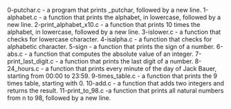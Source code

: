 0-putchar.c - a program that prints _putchar, followed by a new line.
1-alphabet.c - a function that prints the alphabet, in lowercase, followed by a new line.
2-print_alphabet_x10.c - a function that prints 10 times the alphabet, in lowercase, followed by a new line.
3-islower.c - a function that checks for lowercase character.
4-isalpha.c - a function that checks for alphabetic character.
5-sign - a function that prints the sign of a number.
6-abs.c -  a function that computes the absolute value of an integer.
7-print_last_digit.c - a function that prints the last digit of a number.
8-24_hours.c - a function that prints every minute of the day of Jack Bauer, starting from 00:00 to 23:59.
9-times_table.c - a function that prints the 9 times table, starting with 0.
10-add.c -  a function that adds two integers and returns the result.
11-print_to_98.c -a function that prints all natural numbers from n to 98, followed by a new line.
